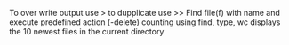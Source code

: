 To over write output use >
to dupplicate use >>
Find  file(f) with name and execute predefined action (-delete)
counting using find, type, wc
displays the 10 newest files in the current directory
